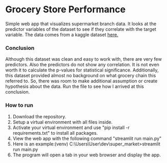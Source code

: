 # Grocery Store Performance
Simple web app that visualizes supermarket branch data. 
It looks at the predictor variables of the dataset to see if they correlate with the target variable.
The data comes from a kaggle dataset [here.](https://www.kaggle.com/datasets/surajjha101/stores-area-and-sales-data)

### Conclusion
Although this dataset was clean and easy to work with, there are very few predictors. Also the predictors do not show any correlation.
It is not even worth it to calculate the p-values for statistical significance. Additionally, this dataset provided almost no background on 
what grocery chain this referred to. So, there was room to make additional assumption or create hypothesis about the data. Run the file to see how I arrived at this conclusion.

### How to run
1. Download the repository.
1. Setup a virtual environment with all files inside.
1. Activate your virtual environment and use "pip install -r requirements.txt" to install all packages.
1. View the web app with the following command "streamlit run main.py"
1. Here is an example:(venv) C:\Users\User\dev\super_market>streamlit run main.py
1. The program will open a tab in your web browser and display the app.
